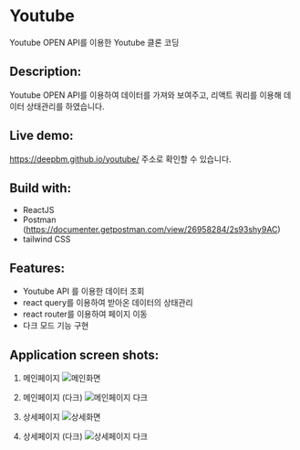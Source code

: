 # Youtube

Youtube OPEN API를 이용한 Youtube 클론 코딩

## Description:

Youtube OPEN API를 이용하여 데이터를 가져와 보여주고, 리액트 쿼리를 이용해 데이터 상태관리를 하였습니다.

## Live demo:

https://deepbm.github.io/youtube/ 주소로 확인할 수 있습니다.

## Build with:

- ReactJS
- Postman (https://documenter.getpostman.com/view/26958284/2s93shy9AC)
- tailwind CSS

## Features:

- Youtube API 를 이용한 데이터 조회
- react query를 이용하여 받아온 데이터의 상태관리
- react router를 이용하여 페이지 이동
- 다크 모드 기능 구현

## Application screen shots:

1. 메인페이지
![메인화면](https://github.com/deepbm/youtube/assets/82020586/4d89d147-f6df-42cc-a1c3-4a82fe3239f4)

2. 메인페이지 (다크)
![메인페이지 다크](https://github.com/deepbm/youtube/assets/82020586/1d646563-2fcc-49fb-85d7-6937164d225a)

3. 상세페이지
![상세화면](https://github.com/deepbm/youtube/assets/82020586/390fe304-f549-4acf-8ec0-485f35fb7abc)

4. 상세페이지 (다크)
![상세페이지 다크](https://github.com/deepbm/youtube/assets/82020586/34786c24-a29e-4bfd-8212-66b730f529ea)
   

